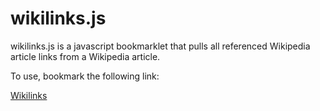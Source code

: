 # wikilinks.js

wikilinks.js is a javascript bookmarklet that pulls all referenced
Wikipedia article links from a Wikipedia article.

To use, bookmark the following link:

<a href="javascript:(function(){var e={isNavLink:function(e){return e.getAttribute('accesskey')!=null||e.parentNode.className.match(/icon/)!=null},isCitationLink:function(e){return e.parentNode.className.match(/citation/)!=null||e.parentNode.parentNode.className.match(/citation/)!=null},isWikiPageLink:function(e){return e.getAttribute('title')!=null&&e.getAttribute('href').indexOf('/wiki/')==0},isSpecialLink:function(e){return e.getAttribute('href').indexOf(':')>=0||e.getAttribute('style')!=null}};var t={};var n=document.links;var r=document.title;var i=document.createElement('h2');var s=document.createElement('div');var o='<table style='font-size: 16px; line-height:20px;'>';o+='<thead style='font-weight:bold;'><tr><td>Referenced Articles</td></tr></thead><tbody>';for(var u=0;u<n.length;u++){var a=n[u];if(typeof t[a.href]==='undefined'){t[a.href]=true;if(e.isWikiPageLink(a)&&!e.isNavLink(a)&&!e.isSpecialLink(a)&&!e.isCitationLink(a)){var f=a.getAttribute('href');var l=a.getAttribute('title');o+='<tr><td><a href=''+f+''>'+l+'</a></td></tr>'}}}o+='</tbody></table>';i.innerHTML=r;s.innerHTML=o;document.body.innerHTML='';document.body.appendChild(i);document.body.appendChild(s);document.title=r})()">Wikilinks</a>


